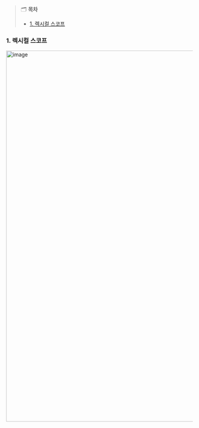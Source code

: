> 🗂️ **목차**
>
> - [1. 렉시컬 스코프](#1-렉시컬-스코프)

### 1. 렉시컬 스코프

<img width="1000" alt="image" src="https://github.com/publdaze/js-study/assets/78250089/3b6acd6d-d2fc-4fb2-817c-4386ebb01589">

